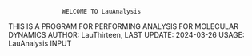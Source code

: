                    WELCOME TO LauAnalysis

 THIS IS A PROGRAM FOR PERFORMING ANALYSIS FOR MOLECULAR DYNAMICS
 AUTHOR: LauThirteen, LAST UPDATE: 2024-03-26
 USAGE: LauAnalysis INPUT
